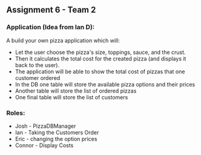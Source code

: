 ## Assignment 6 - Team 2

### Application (Idea from Ian D): 

A build your own pizza application which will:
* Let the user choose the pizza's size, toppings, sauce, and the crust.
* Then it calculates the total cost for the created pizza (and displays it back to the user).
* The application will be able to show the total cost of pizzas that one customer ordered
* In the DB one table will store the available pizza options and their prices
* Another table will store the list of ordered pizzas
* One final table will store the list of customers

### Roles:
* Josh - PizzaDBManager
* Ian - Taking the Customers Order
* Eric - changing the option prices
* Connor - Display Costs
